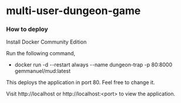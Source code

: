 # multi-user-dungeon-game

<h3>How to deploy</h3>

<p>Install Docker Community Edition</p>
<p>Run the following command,</p>
<ul>
  <li>docker run -d --restart always --name dungeon-trap -p 80:8000  gemmanuel/mud:latest</li>
</ul>
<p>This deploys the application in port 80. Feel free to change it.</p>
<p>Visit http://localhost or http://localhost:&lt;port&gt; to view the application.</p>